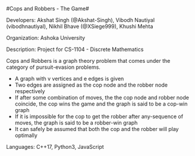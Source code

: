 #Cops and Robbers - The Game#

Developers: Akshat Singh (@Akshat-Singh), Vibodh Nautiyal (vibodhnautiyal), Nikhil Bhave (@XSiege999), Khushi Mehta

Organization: Ashoka University

Description: Project for CS-1104 - Discrete Mathematics

Cops and Robbers is a graph theory problem that comes under the category of pursuit-evasion problems.

<ul>
	<li>A graph with v vertices and e edges is given</li>
	<li>Two edges are assigned as the cop node and the robber node respectively</li>
	<li>If after some combination of moves, the the cop node and robber node coincide, the cop wins the game and the graph is said to be a cop-win graph</li>
	<li>If it is impossible for the cop to get the robber after any-sequence of moves, the graph is said to be a robber-win graph</li>
	<li>It can safely be assumed that both the cop and the robber will play optimally</li>
</ul>

Languages: C++17, Python3, JavaScript


